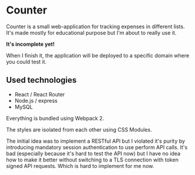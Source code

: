 # Counter

Counter is a small web-application for tracking expenses in different lists. It's made mostly for educational purpose but I'm about to really use it.

**It's incomplete yet!**

When I finish it, the application will be deployed to a specific domain where you could test it.

## Used technologies

- React / React Router
- Node.js / express
- MySQL

Everything is bundled using Webpack 2.

The styles are isolated from each other using CSS Modules.

The initial idea was to implement a RESTful API but I violated it's purity by introducing mandatory session authentication to use perform API calls. It's bad (especially because it's hard to test the API now) but I have no idea how to make it better without switching to a TLS connection with token signed API requests. Which is hard to implement for me now.